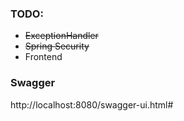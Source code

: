 
### TODO:
- ~~ExceptionHandler~~ 
- ~~Spring Security~~
- Frontend


### Swagger
http://localhost:8080/swagger-ui.html#